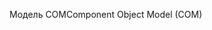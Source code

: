 <span data-ttu-id="4d7ed-101">Модель COM</span><span class="sxs-lookup"><span data-stu-id="4d7ed-101">Component Object Model (COM)</span></span>